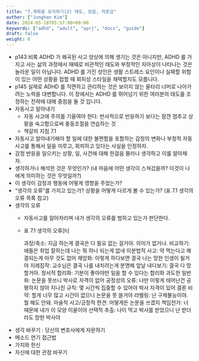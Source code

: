 ```yaml
---
title: "7.계획을 유지하기(2) 태도, 믿음, 자존감"
author: ["Junghan Kim"]
date: 2024-05-18T05:57:00+09:00
keywords: ["adhd", "adult", "aprj", "docs", "guide"]
draft: false
weight: 8
---
```


<!--more-->

-   p143 비록 ADHD 가 왜곡된 사고 양상에 의해 생기는 것은 아니지만, ADHD 를 가지고 사는 삶의 과정에서 때때로 비관적인 태도와 부정적인 자아상이 나타나는 것은 놀라운 일이 아닙니다. ADHD 를 가진 성인은 생활 스트레스 요인이나 실패할 위험이 있는 어떤 상황을 접할 때 회피성 스타일을 채택할지도 모릅니다.
-   p145 실제로 ADHD 를 직면하고 관리하는 것은 보이지 않는 울타리 너머로 나아가려는 노력을 대변합니다. 이 장에서는 ADHD 를 뛰어넘기 위한 여러분의 태도를 조정하는 전략에 대해 중점을 둘 것 입니다.
-   자동사고 알아내기
    -   자동 사고에 주의를 기울여야 한다. 반사적으로 반응하기 보다는 잠깐 멈추고 상황을 숙고함으로써 충동조절을 연습하는 것
    -   책갈피 지침 7.1
-   자동사고 알아내기해야 할 일에 대한 불편함을 포함하는 감정의 변화나 부정적 자동사고를 통해서 일을 미루고, 회피하고 있다는 사실을 인정하자.
-   감정 반응을 일으키는 상황, 일, 사건에 대해 한걸음 물러나 생각하고 이를 알아채자.
-   생각하거나 해석한 것은 무엇인가? (내 마음에 어떤 생각이 스쳐갔을까? 이것이 나에게 의미하는 것은 무엇일까?)
-   이 생각이 감정과 행동에 어떻게 영향을 주었는가?
-   “생각의 오류”를 가지고 있는가? 상황을 어떻게 다르게 볼 수 있는가? (표 7.1 생각의 오류 목록 참고)
-   생각의 오류
    -   자동사고를 알아차리며 내가 생각의 오류를 범하고 있는가 판단한다.
    -   표 7.1 생각의 오류[h]

        <div class="hint">

        과장/축소: 지금 하는게 결국은 다 필요 없는 걸거야. 의미가 없거나. 비교하기: 애들은 취업 잘하는데 나는 뭐 하나 되는게 없네 이분법적 사고: 약 먹는다고 해결되는게 아무 것도 없어 재앙화: 이렇게 하다보면 결국 나는 망한 인생이 될거야 지레짐작: 교수님은 결국 나를 내치려는게 분명해 앞날 내다보기: 결국 다 망할거야. 정서적 합리화: 기분이 좋아야만 일을 할 수 있다는 합리화 과도한 일반화: 논문을 못쓰니 박사로 자격이 없어 공정성의 오류: 나만 이렇게 태어난건 공평하지 않아 지나친 규칙: 몇 시간씩 집중할 수 있어야 박사 자격이 있어 결론 비약: 할게 너무 많고 시간이 없으니 논문을 못 쓸거야 라벨링: 난 구제불능이야. 뭘 해도 안돼. 마술적 사고/긍정적 편견: 어떻게든 논문을 쓰겠지 책임전가: 너 때문에 내가 이 모양 이꼴이야 선택적 추출: 나이 먹고 박사를 받았으니 난 받더라도 망한 박사야

        </div>
-   생각 바꾸기 : 당신의 변호사에게 자문하기
-   메소드 연기 접근법
-   가치와 헌신
-   자신에 대한 관점 바꾸기
